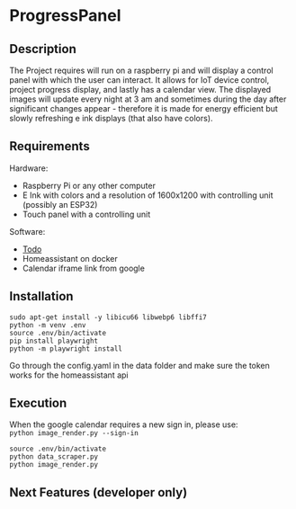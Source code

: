 # ProgressPanel
## Description
The Project requires will run on a raspberry pi and will display a control panel with which the user can interact. It allows for IoT device control, project progress display, and lastly has a calendar view. The displayed images will update every night at 3 am and sometimes during the day after significant changes appear - therefore it is made for energy efficient but slowly refreshing e ink displays (that also have colors).

## Requirements
Hardware:
- Raspberry Pi or any other computer
- E Ink with colors and a resolution of 1600x1200 with controlling unit (possibly an ESP32)
- Touch panel with a controlling unit

Software:
- [Todo](https://github.com/Purpurax/Todo)
- Homeassistant on docker
- Calendar iframe link from google

## Installation
```
sudo apt-get install -y libicu66 libwebp6 libffi7
python -m venv .env
source .env/bin/activate
pip install playwright
python -m playwright install
```
Go through the config.yaml in the data folder and make sure the token works for the homeassistant api

## Execution
When the google calendar requires a new sign in, please use: \
`python image_render.py --sign-in`

```
source .env/bin/activate
python data_scraper.py
python image_render.py
```

## Next Features (developer only)
